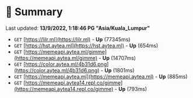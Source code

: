 # 📖 Summary
Last updated: **13/9/2022, 1:18:46 PG "Asia/Kuala_Lumpur"**

- `GET` [https://lilr.ml](https://lilr.ml) - **Up** (77345ms)
- `GET` [https://hst.aytea.ml](https://hst.aytea.ml) - **Up** (654ms)
- `GET` [https://memeapi.aytea.ml/gimme](https://memeapi.aytea.ml/gimme) - **Up** (14707ms)
- `GET` [https://color.aytea.ml/4b31d6.png](https://color.aytea.ml/4b31d6.png) - **Up** (1801ms)
- `GET` [https://memeapi.aytea.ml](https://memeapi.aytea.ml) - **Up** (885ms)
- `GET` [https://memeapi.aytea14.repl.co/gimme](https://memeapi.aytea14.repl.co/gimme) - **Up** (793ms)
